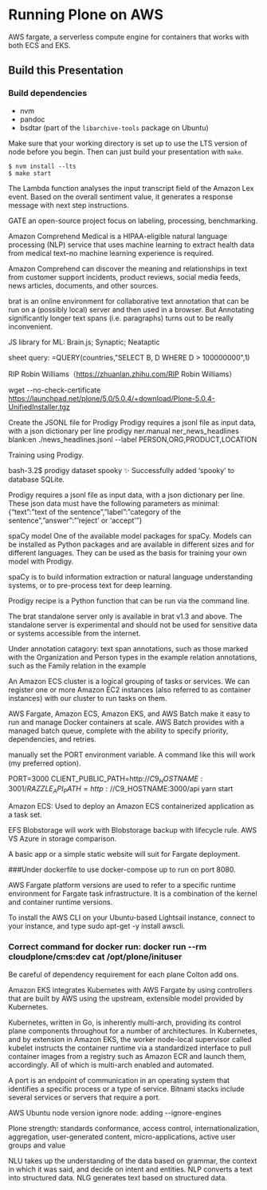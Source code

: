 # Running Plone on AWS

AWS fargate, a serverless compute engine for containers that works with both ECS and EKS. 

## Build this Presentation

### Build dependencies

- nvm
- pandoc
- bsdtar (part of the `libarchive-tools` package on Ubuntu)

Make sure that your working directory is set up to use the LTS version of node before you begin. Then can just build your
presentation with `make`.

```
$ nvm install --lts
$ make start
```

The Lambda function analyses the input transcript field of the Amazon Lex event. Based on the overall sentiment value, it generates a response message with next step instructions.

GATE an open-source project focus on labeling, processing, benchmarking.

Amazon Comprehend Medical is a HIPAA-eligible natural language processing (NLP) service that uses machine learning to extract health data from medical text–no machine learning experience is required.

Amazon Comprehend can discover the meaning and relationships in text from customer support incidents, product reviews, social media feeds, news articles, documents, and other sources.

brat is an online environment for collaborative text annotation that can be run on a (possibly local) server and then used in a browser. But Annotating significantly longer text spans (i.e. paragraphs) turns out to be really inconvenient.

JS library for ML: Brain.js; Synaptic; Neataptic

sheet query: =QUERY(countries,"SELECT B, D WHERE D > 100000000",1)

RIP Robin Williams（https://zhuanlan.zhihu.com/RIP Robin Williams）

wget --no-check-certificate https://launchpad.net/plone/5.0/5.0.4/+download/Plone-5.0.4-UnifiedInstaller.tgz

Create the JSONL file for Prodigy
Prodigy requires a jsonl file as input data, with a json dictionary per line
prodigy
ner.manual
ner_news_headlines
blank:en
./news_headlines.jsonl
--label PERSON,ORG,PRODUCT,LOCATION

Training using Prodigy.

bash-3.2$ prodigy dataset spooky ✨ Successfully added ‘spooky’ to database SQLite.

Prodigy requires a jsonl file as input data, with a json dictionary per line.
These json data must have the following parameters as minimal:
{“text”:”text of the sentence”,”label”:”category of the sentence”,”answer”:”’reject’ or ‘accept’”}

spaCy model	One of the available model packages for spaCy. Models can be installed as Python packages and are available in different sizes and for different languages. They can be used as the basis for training your own model with Prodigy.

spaCy is to build information extraction or natural language understanding systems, or to pre-process text for deep learning.

Prodigy recipe is a Python function that can be run via the command line. 

The brat standalone server only is available in brat v1.3 and above.
The standalone server is experimental and should not be used for sensitive data or systems accessible from the internet.

Under annotation catagory: text span annotations, such as those marked with the Organization and Person types in the example
relation annotations, such as the Family relation in the example

An Amazon ECS cluster is a logical grouping of tasks or services. We can register one or more Amazon EC2 instances (also referred to as container instances) with our cluster to run tasks on them. 

AWS Fargate, Amazon ECS, Amazon EKS, and AWS Batch make it easy to run and manage Docker containers at scale. AWS Batch provides with a managed batch queue, complete with the ability to specify priority, dependencies, and retries. 

manually set the PORT environment variable. A command like this will work (my preferred option).

PORT=3000 CLIENT_PUBLIC_PATH=http://$C9_HOSTNAME:3001/ RAZZLE_API_PATH=http://$C9_HOSTNAME:3000/api yarn start 

Amazon ECS: Used to deploy an Amazon ECS containerized application as a task set. 

EFS Blobstorage will work with Blobstorage backup with lifecycle rule. AWS VS Azure in storage comparison. 

A basic app or a simple static website will suit for Fargate deployment.

###Under dockerfile to use docker-compose up to run on port 8080.

AWS Fargate platform versions are used to refer to a specific runtime environment for Fargate task infrastructure. It is a combination of the kernel and container runtime versions.

To install the AWS CLI on your Ubuntu-based Lightsail instance, connect to your instance, and type sudo apt-get -y install awscli.

### Correct command for docker run: docker run --rm cloudplone/cms:dev cat /opt/plone/inituser

Be careful of dependency requirement for each plane Colton add ons. 

Amazon EKS integrates Kubernetes with AWS Fargate by using controllers that are built by AWS using the upstream, extensible model provided by Kubernetes.

Kubernetes, written in Go, is inherently multi-arch, providing its control plane components throughout for a number of architectures. In Kubernetes, and by extension in Amazon EKS, the worker node-local supervisor called kubelet instructs the container runtime via a standardized interface to pull container images from a registry such as Amazon ECR and launch them, accordingly. All of which is multi-arch enabled and automated.

A port is an endpoint of communication in an operating system that identifies a specific process or a type of service. Bitnami stacks include several services or servers that require a port.

AWS Ubuntu node version ignore node: adding --ignore-engines

Plone strength: standards conformance, access control, internationalization, aggregation, user-generated content, micro-applications, active user groups and value

NLU takes up the understanding of the data based on grammar, the context in which it was said, and decide on intent and entities.
NLP converts a text into structured data.
NLG generates text based on structured data.
